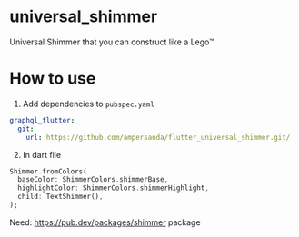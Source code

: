 # universal_shimmer
Universal Shimmer that you can construct like a Lego™

# How to use
1. Add dependencies to `pubspec.yaml`
```yaml
graphql_flutter:
  git:
    url: https://github.com/ampersanda/flutter_universal_shimmer.git/
```

2. In dart file
```dart
Shimmer.fromColors(
  baseColor: ShimmerColors.shimmerBase,
  highlightColor: ShimmerColors.shimmerHighlight,
  child: TextShimmer(),
);
```

Need: https://pub.dev/packages/shimmer package